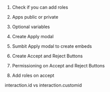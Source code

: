 
1. Check if you can add roles
2. Apps public or private
3. Optional variables


4. Create Apply modal
5. Sumbit Apply modal to create embeds
6. Create Accept and Reject Buttons
7. Permissioning on Accept and Reject Buttons
8. Add roles on accept


interaction.id vs interaction.customid